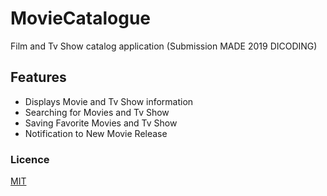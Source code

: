 # MovieCatalogue
Film and Tv Show catalog application (Submission MADE 2019 DICODING)

## Features 
- Displays Movie and Tv Show information 
- Searching for Movies and Tv Show
- Saving Favorite Movies and Tv Show
- Notification to New Movie Release

### Licence
[MIT](https://github.com/fikrim2204/MovieCatalogue/blob/master/LICENSE "Licence")

